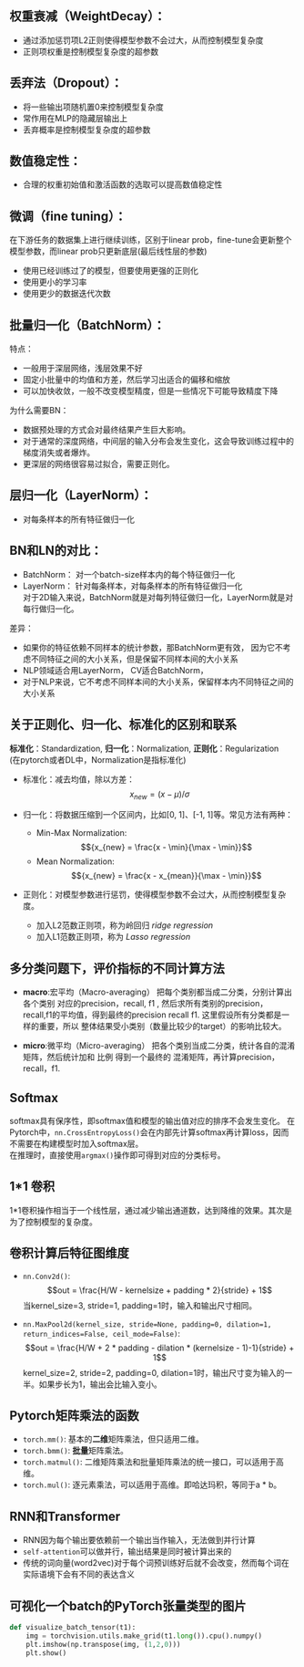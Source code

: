 ## 权重衰减（WeightDecay）：
* 通过添加惩罚项L2正则使得模型参数不会过大，从而控制模型复杂度  
* 正则项权重是控制模型复杂度的超参数

## 丢弃法（Dropout）：
* 将一些输出项随机置0来控制模型复杂度  
* 常作用在MLP的隐藏层输出上  
* 丢弃概率是控制模型复杂度的超参数
  
## 数值稳定性：
* 合理的权重初始值和激活函数的选取可以提高数值稳定性

## 微调（fine tuning）：
在下游任务的数据集上进行继续训练，区别于linear prob，fine-tune会更新整个模型参数，而linear prob只更新底层(最后线性层的参数)  
* 使用已经训练过了的模型，但要使用更强的正则化  
* 使用更小的学习率  
* 使用更少的数据迭代次数

## 批量归一化（BatchNorm）：
特点：  
* 一般用于深层网络，浅层效果不好  
* 固定小批量中的均值和方差，然后学习出适合的偏移和缩放  
* 可以加快收敛，一般不改变模型精度，但是一些情况下可能导致精度下降

为什么需要BN：  
* 数据预处理的方式会对最终结果产生巨大影响。  
* 对于通常的深度网络，中间层的输入分布会发生变化，这会导致训练过程中的梯度消失或者爆炸。  
* 更深层的网络很容易过拟合，需要正则化。

## 层归一化（LayerNorm）：
* 对每条样本的所有特征做归一化

## BN和LN的对比：  
- BatchNorm： 对一个batch-size样本内的每个特征做归一化 
- LayerNorm： 针对每条样本，对每条样本的所有特征做归一化  
对于2D输入来说，BatchNorm就是对每列特征做归一化，LayerNorm就是对每行做归一化。  

差异：  
* 如果你的特征依赖不同样本的统计参数，那BatchNorm更有效， 因为它不考虑不同特征之间的大小关系，但是保留不同样本间的大小关系  
* NLP领域适合用LayerNorm， CV适合BatchNorm，  
* 对于NLP来说，它不考虑不同样本间的大小关系，保留样本内不同特征之间的大小关系

## 关于正则化、归一化、标准化的区别和联系
**标准化**：Standardization, **归一化**：Normalization, **正则化**：Regularization  
(在pytorch或者DL中，Normalization是指标准化)  

* 标准化：减去均值，除以方差：
  $${x_{new} = (x - \mu) / \sigma}$$  

* 归一化：将数据压缩到一个区间内，比如[0, 1]、[-1, 1]等。常见方法有两种：
  * Min-Max Normalization: 
  $${x_{new} = \frac{x - \min}{\max - \min}}$$
  * Mean Normalization: 
  $${x_{new} = \frac{x - x_{mean}}{\max - \min}}$$  

* 正则化：对模型参数进行惩罚，使得模型参数不会过大，从而控制模型复杂度。
  * 加入L2范数正则项，称为岭回归 *ridge regression*
  * 加入L1范数正则项，称为 *Lasso regression*

## 多分类问题下，评价指标的不同计算方法
* **macro**:宏平均（Macro-averaging）
把每个类别都当成二分类，分别计算出各个类别 对应的precision，recall, f1 , 然后求所有类别的precision，recall,f1的平均值，得到最终的precision recall f1. 这里假设所有分类都是一样的重要，所以 整体结果受小类别（数量比较少的target）的影响比较大。

* **micro**:微平均（Micro-averaging）
把各个类别当成二分类，统计各自的混淆矩阵，然后统计加和 比例 得到一个最终的 混淆矩阵，再计算precision，recall，f1.

## Softmax
softmax具有保序性，即softmax值和模型的输出值对应的排序不会发生变化。
在Pytorch中，`nn.CrossEntropyLoss()`会在内部先计算softmax再计算loss，因而不需要在构建模型时加入softmax层。  
在推理时，直接使用`argmax()`操作即可得到对应的分类标号。

## 1*1 卷积
1*1卷积操作相当于一个线性层，通过减少输出通道数，达到降维的效果。其次是为了控制模型的复杂度。

## 卷积计算后特征图维度
- `nn.Conv2d()`: 
$$out = \frac{H/W - kernelsize + padding * 2}{stride}  + 1$$
当kernel_size=3, stride=1, padding=1时，输入和输出尺寸相同。

- `nn.MaxPool2d(kernel_size, stride=None, padding=0, dilation=1, return_indices=False, ceil_mode=False)`:
$$out = \frac{H/W + 2 * padding - dilation * (kernelsize - 1)-1}{stride}  + 1$$
kernel_size=2, stride=2, padding=0, dilation=1时，输出尺寸变为输入的一半。如果步长为1，输出会比输入变小。

## Pytorch矩阵乘法的函数
- `torch.mm()`: 基本的**二维**矩阵乘法，但只适用二维。  
- `torch.bmm()`: **批量**矩阵乘法。  
- `torch.matmul()`: 二维矩阵乘法和批量矩阵乘法的统一接口，可以适用于高维。  
- `torch.mul()`: 逐元素乘法，可以适用于高维。即哈达玛积，等同于a * b。

## RNN和Transformer
- RNN因为每个输出要依赖前一个输出当作输入，无法做到并行计算
- `self-attention`可以做并行，输出结果是同时被计算出来的
- 传统的词向量(word2vec)对于每个词预训练好后就不会改变，然而每个词在实际语境下会有不同的表达含义

## 可视化一个batch的PyTorch张量类型的图片
```python
def visualize_batch_tensor(t1):
    img = torchvision.utils.make_grid(t1.long()).cpu().numpy()
    plt.imshow(np.transpose(img, (1,2,0)))
    plt.show()
```